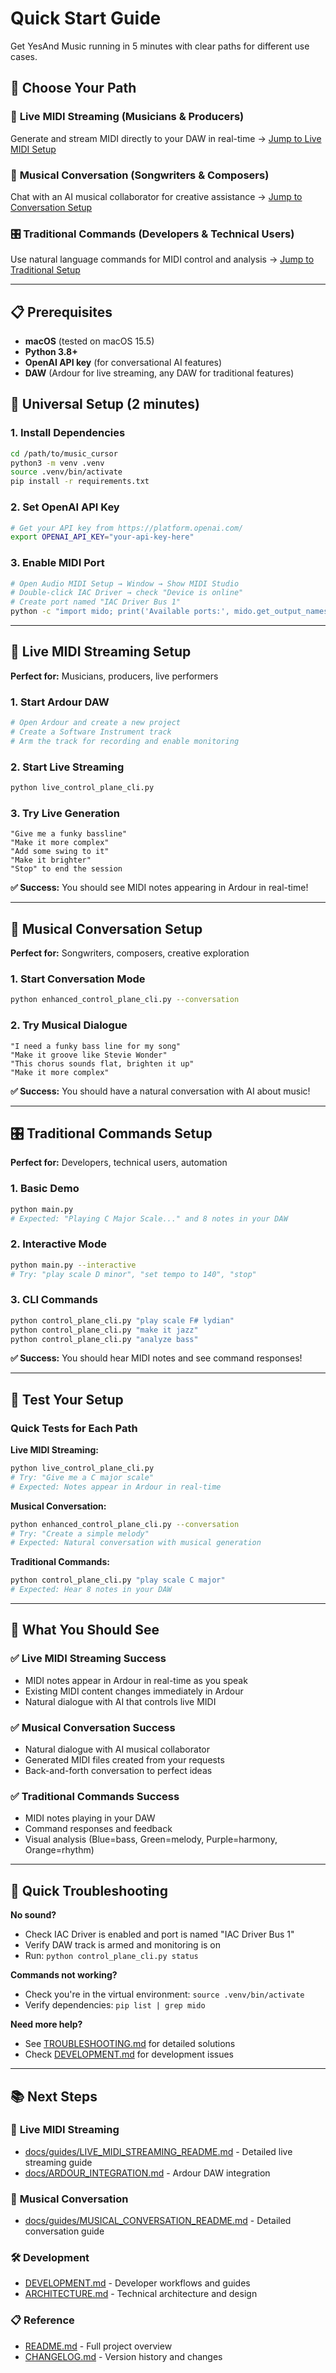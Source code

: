 # Quick Start Guide

Get YesAnd Music running in 5 minutes with clear paths for different use cases.

## 🎯 Choose Your Path

### 🎵 **Live MIDI Streaming** (Musicians & Producers)
Generate and stream MIDI directly to your DAW in real-time
→ [Jump to Live MIDI Setup](#-live-midi-streaming-setup)

### 💬 **Musical Conversation** (Songwriters & Composers)  
Chat with an AI musical collaborator for creative assistance
→ [Jump to Conversation Setup](#-musical-conversation-setup)

### 🎛️ **Traditional Commands** (Developers & Technical Users)
Use natural language commands for MIDI control and analysis
→ [Jump to Traditional Setup](#-traditional-commands-setup)

---

## 📋 Prerequisites

- **macOS** (tested on macOS 15.5)
- **Python 3.8+**
- **OpenAI API key** (for conversational AI features)
- **DAW** (Ardour for live streaming, any DAW for traditional features)

## 🚀 Universal Setup (2 minutes)

### 1. Install Dependencies
```bash
cd /path/to/music_cursor
python3 -m venv .venv
source .venv/bin/activate
pip install -r requirements.txt
```

### 2. Set OpenAI API Key
```bash
# Get your API key from https://platform.openai.com/
export OPENAI_API_KEY="your-api-key-here"
```

### 3. Enable MIDI Port
```bash
# Open Audio MIDI Setup → Window → Show MIDI Studio
# Double-click IAC Driver → check "Device is online"
# Create port named "IAC Driver Bus 1"
python -c "import mido; print('Available ports:', mido.get_output_names())"
```

---

## 🎵 Live MIDI Streaming Setup

**Perfect for:** Musicians, producers, live performers

### 1. Start Ardour DAW
```bash
# Open Ardour and create a new project
# Create a Software Instrument track
# Arm the track for recording and enable monitoring
```

### 2. Start Live Streaming
```bash
python live_control_plane_cli.py
```

### 3. Try Live Generation
```
"Give me a funky bassline"
"Make it more complex" 
"Add some swing to it"
"Make it brighter"
"Stop" to end the session
```

**✅ Success:** You should see MIDI notes appearing in Ardour in real-time!

---

## 💬 Musical Conversation Setup

**Perfect for:** Songwriters, composers, creative exploration

### 1. Start Conversation Mode
```bash
python enhanced_control_plane_cli.py --conversation
```

### 2. Try Musical Dialogue
```
"I need a funky bass line for my song"
"Make it groove like Stevie Wonder"
"This chorus sounds flat, brighten it up"
"Make it more complex"
```

**✅ Success:** You should have a natural conversation with AI about music!

---

## 🎛️ Traditional Commands Setup

**Perfect for:** Developers, technical users, automation

### 1. Basic Demo
```bash
python main.py
# Expected: "Playing C Major Scale..." and 8 notes in your DAW
```

### 2. Interactive Mode
```bash
python main.py --interactive
# Try: "play scale D minor", "set tempo to 140", "stop"
```

### 3. CLI Commands
```bash
python control_plane_cli.py "play scale F# lydian"
python control_plane_cli.py "make it jazz"
python control_plane_cli.py "analyze bass"
```

**✅ Success:** You should hear MIDI notes and see command responses!

---

## 🧪 Test Your Setup

### Quick Tests for Each Path

**Live MIDI Streaming:**
```bash
python live_control_plane_cli.py
# Try: "Give me a C major scale"
# Expected: Notes appear in Ardour in real-time
```

**Musical Conversation:**
```bash
python enhanced_control_plane_cli.py --conversation
# Try: "Create a simple melody"
# Expected: Natural conversation with musical generation
```

**Traditional Commands:**
```bash
python control_plane_cli.py "play scale C major"
# Expected: Hear 8 notes in your DAW
```

---

## 🎯 What You Should See

### ✅ Live MIDI Streaming Success
- MIDI notes appear in Ardour in real-time as you speak
- Existing MIDI content changes immediately in Ardour
- Natural dialogue with AI that controls live MIDI

### ✅ Musical Conversation Success
- Natural dialogue with AI musical collaborator
- Generated MIDI files created from your requests
- Back-and-forth conversation to perfect ideas

### ✅ Traditional Commands Success
- MIDI notes playing in your DAW
- Command responses and feedback
- Visual analysis (Blue=bass, Green=melody, Purple=harmony, Orange=rhythm)

---

## 🚨 Quick Troubleshooting

**No sound?**
- Check IAC Driver is enabled and port is named "IAC Driver Bus 1"
- Verify DAW track is armed and monitoring is on
- Run: `python control_plane_cli.py status`

**Commands not working?**
- Check you're in the virtual environment: `source .venv/bin/activate`
- Verify dependencies: `pip list | grep mido`

**Need more help?**
- See [TROUBLESHOOTING.md](TROUBLESHOOTING.md) for detailed solutions
- Check [DEVELOPMENT.md](DEVELOPMENT.md) for development issues

---

## 📚 Next Steps

### 🎵 **Live MIDI Streaming**
- [docs/guides/LIVE_MIDI_STREAMING_README.md](docs/guides/LIVE_MIDI_STREAMING_README.md) - Detailed live streaming guide
- [docs/ARDOUR_INTEGRATION.md](docs/ARDOUR_INTEGRATION.md) - Ardour DAW integration

### 💬 **Musical Conversation**
- [docs/guides/MUSICAL_CONVERSATION_README.md](docs/guides/MUSICAL_CONVERSATION_README.md) - Detailed conversation guide

### 🛠️ **Development**
- [DEVELOPMENT.md](DEVELOPMENT.md) - Developer workflows and guides
- [ARCHITECTURE.md](ARCHITECTURE.md) - Technical architecture and design

### 📋 **Reference**
- [README.md](README.md) - Full project overview
- [CHANGELOG.md](CHANGELOG.md) - Version history and changes
